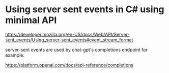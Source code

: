 # Using server sent events in C# using minimal API

https://developer.mozilla.org/en-US/docs/Web/API/Server-sent_events/Using_server-sent_events#event_stream_format

server-sent events are used by chat-gpt's completions endpoint for example:

https://platform.openai.com/docs/api-reference/completions

